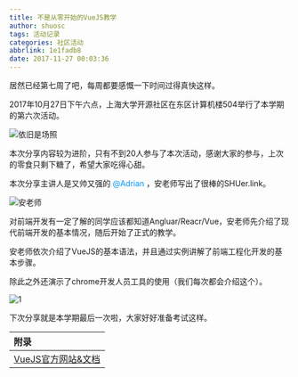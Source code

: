 ```yaml
---
title: 不是从零开始的VueJS教学
author: shuosc
tags: 活动记录
categories: 社区活动
abbrlink: 1e1fadb8
date: 2017-11-27 00:03:36
---
```

居然已经第七周了吧，每周都要感慨一下时间过得真快这样。

2017年10月27日下午六点，上海大学开源社区在东区计算机楼504举行了本学期的第六次活动。

![依旧是场照](../img/17秋/6.1.jpg)

本次分享内容较为进阶，只有不到20人参与了本次活动，感谢大家的参与，上次的零食只剩下糖了，希望大家吃得心甜。

本次分享主讲人是又帅又强的 <font color=#0099ff> @Adrian </font> ，安老师写出了很棒的SHUer.link。

<!--more-->

![安老师](../img/17秋/6.2.jpg)

对前端开发有一定了解的同学应该都知道Angluar/Reacr/Vue，安老师先介绍了现代前端开发的基本情况，随后开始了正式的教学。

安老师依次介绍了VueJS的基本语法，并且通过实例讲解了前端工程化开发的基本步骤。

除此之外还演示了chrome开发人员工具的使用（我们每次都会介绍这个）。

![1](../img/17秋/6.3.jpg)

下次分享就是本学期最后一次啦，大家好好准备考试这样。

| 附录 |
| :------- |
|[VueJS官方网站&文档](https://cn.vuejs.org/index.html)|